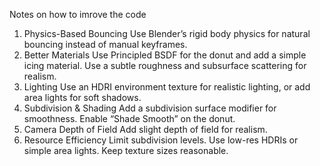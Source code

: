Notes on how to imrove the code

1. Physics-Based Bouncing
Use Blender’s rigid body physics for natural bouncing instead of manual keyframes.
2. Better Materials
Use Principled BSDF for the donut and add a simple icing material.
Use a subtle roughness and subsurface scattering for realism.
3. Lighting
Use an HDRI environment texture for realistic lighting, or add area lights for soft shadows.
4. Subdivision & Shading
Add a subdivision surface modifier for smoothness.
Enable “Shade Smooth” on the donut.
5. Camera Depth of Field
Add slight depth of field for realism.
6. Resource Efficiency
Limit subdivision levels.
Use low-res HDRIs or simple area lights.
Keep texture sizes reasonable.